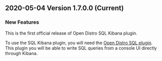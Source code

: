 ## 2020-05-04 Version 1.7.0.0 (Current)

### New Features

This is the first official release of Open Distro SQL Kibana plugin.

To use the SQL Kibana plugin, you will need the [Open Distro SQL plugin](https://github.com/opendistro-for-elasticsearch/sql). This plugin you will be able to write SQL queries from a console UI directly through Kibana.
